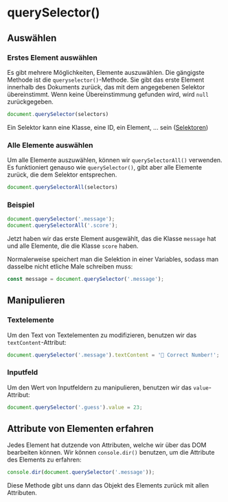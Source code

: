 # querySelector()

<show-structure depth="2" />

## Auswählen

### Erstes Element auswählen

Es gibt mehrere Möglichkeiten, Elemente auszuwählen. Die gängigste Methode ist die `queryselector()`-Methode. Sie gibt das erste Element innerhalb des
Dokuments zurück, das mit dem angegebenen Selektor übereinstimmt. Wenn keine Übereinstimmung gefunden wird, wird `null` zurückgegeben.

````Javascript
document.querySelector(selectors)
````

Ein Selektor kann eine Klasse, eine ID, ein Element, ... sein ([Selektoren](Selektoren.md))

### Alle Elemente auswählen

Um alle Elemente auszuwählen, können wir `querySelectorAll()` verwenden. Es funktioniert genauso wie `querySelector()`, gibt aber alle Elemente
zurück, die dem Selektor entsprechen.

````Javascript
document.querySelectorAll(selectors)
````

### Beispiel

````Javascript
document.querySelector('.message');
document.querySelectorAll('.score');
````

Jetzt haben wir das erste Element ausgewählt, das die Klasse `message` hat und alle Elemente, die die Klasse `score` haben.

Normalerweise speichert man die Selektion in einer Variables, sodass man dasselbe nicht etliche Male schreiben muss:

````Javascript
const message = document.querySelector('.message');
````

## Manipulieren

### Textelemente

Um den Text von Textelementen zu modifizieren, benutzen wir das `textContent`-Attribut:

````Javascript
document.querySelector('.message').textContent = '🎉 Correct Number!';
````

### Inputfeld

Um den Wert von Inputfeldern zu manipulieren, benutzen wir das `value`-Attribut:

````Javascript
document.querySelector('.guess').value = 23;
````

## Attribute von Elementen erfahren

Jedes Element hat dutzende von Attributen, welche wir über das DOM bearbeiten können. Wir können `console.dir()` benutzen, um die Attribute des
Elements zu erfahren:

````Javascript
console.dir(document.querySelector('.message'));
````

Diese Methode gibt uns dann das Objekt des Elements zurück mit allen Attributen.